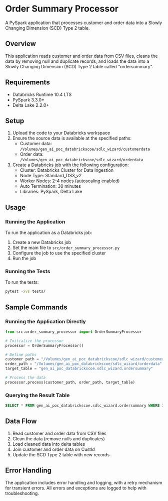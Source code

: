 # Order Summary Processor

A PySpark application that processes customer and order data into a Slowly Changing Dimension (SCD) Type 2 table.

## Overview

This application reads customer and order data from CSV files, cleans the data by removing null and duplicate records, and loads the data into a Slowly Changing Dimension (SCD) Type 2 table called "ordersummary".

## Requirements

- Databricks Runtime 10.4 LTS
- PySpark 3.3.0+
- Delta Lake 2.2.0+

## Setup

1. Upload the code to your Databricks workspace
2. Ensure the source data is available at the specified paths:
   - Customer data: `/Volumes/gen_ai_poc_databrickscoe/sdlc_wizard/customerdata`
   - Order data: `/Volumes/gen_ai_poc_databrickscoe/sdlc_wizard/orderdata`
3. Create a Databricks job with the following configuration:
   - Cluster: Databricks Cluster for Data Ingestion
   - Node Type: Standard_DS3_v2
   - Worker Nodes: 2-4 nodes (autoscaling enabled)
   - Auto Termination: 30 minutes
   - Libraries: PySpark, Delta Lake

## Usage

### Running the Application

To run the application as a Databricks job:

1. Create a new Databricks job
2. Set the main file to `src/order_summary_processor.py`
3. Configure the job to use the specified cluster
4. Run the job

### Running the Tests

To run the tests:

```bash
pytest -xvs tests/
```

## Sample Commands

### Running the Application Directly

```python
from src.order_summary_processor import OrderSummaryProcessor

# Initialize the processor
processor = OrderSummaryProcessor()

# Define paths
customer_path = "/Volumes/gen_ai_poc_databrickscoe/sdlc_wizard/customerdata"
order_path = "/Volumes/gen_ai_poc_databrickscoe/sdlc_wizard/orderdata"
target_table = "gen_ai_poc_databrickscoe.sdlc_wizard.ordersummary"

# Process the data
processor.process(customer_path, order_path, target_table)
```

### Querying the Result Table

```sql
SELECT * FROM gen_ai_poc_databrickscoe.sdlc_wizard.ordersummary WHERE IsActive = true
```

## Data Flow

1. Read customer and order data from CSV files
2. Clean the data (remove nulls and duplicates)
3. Load cleaned data into delta tables
4. Join customer and order data on CustId
5. Update the SCD Type 2 table with new records

## Error Handling

The application includes error handling and logging, with a retry mechanism for transient errors. All errors and exceptions are logged to help with troubleshooting.